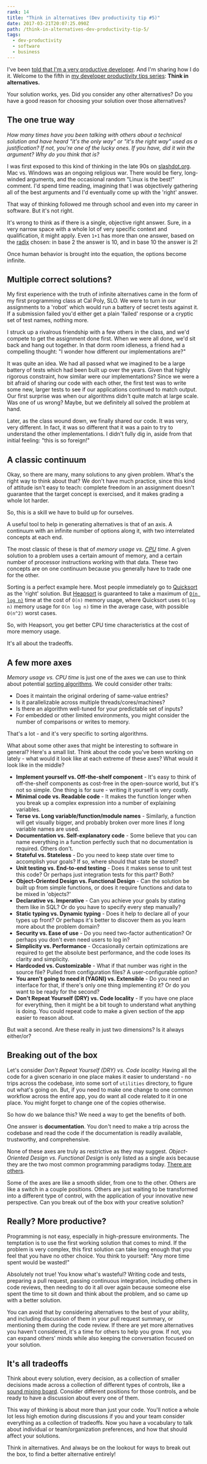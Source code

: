 ```yaml
---
rank: 14
title: "Think in alternatives (Dev productivity tip #5)"
date: 2017-03-21T20:07:25.090Z
path: /think-in-alternatives-dev-productivity-tip-5/
tags:
  - dev-productivity
  - software
  - business
---
```


I've been [told that I'm a very productive developer](https://scottnonnenberg.com/work/#scott-is-a-meticulous-thinker-and-he-produces-cod). And I'm sharing how I do it. Welcome to the fifth in [my developer productivity tips series](/tags/dev-productivity/): **Think in alternatives.**

Your solution works, yes. Did you consider any other alternatives? Do you have a good reason for choosing your solution over those alternatives?

<div class='fold'></div>

## The one true way

*How many times have you been talking with others about a technical solution and have heard "it's the only way" or "it's the right way" used as a justification? If not, you're one of the lucky ones. If you have, did it win the argument? Why do you think that is?*

I was first exposed to this kind of thinking in the late 90s on [slashdot.org](https://slashdot.org/). Mac vs. Windows was an ongoing religious war. There would be fiery, long-winded arguments, and the occasional random "Linux is the best!" comment. I'd spend time reading, imagining that I was objectively gathering all of the best arguments and I'd eventually come up with the 'right' answer.

That way of thinking followed me through school and even into my career in software. But it's not right.

It's wrong to think as if there is a single, objective right answer. Sure, in a very narrow space with a whole lot of very specific context and qualification, it might apply. Even `1+1` has more than one answer, based on the [radix](https://en.wikipedia.org/wiki/Radix) chosen: in base 2 the answer is 10, and in base 10 the answer is 2!

Once human behavior is brought into the equation, the options become infinite.

## Multiple correct solutions?

My first experience with the truth of infinite alternatives came in the form of my first programming class at Cal Poly, SLO. We were to turn in our assignments to a 'robot' which would run a battery of secret tests against it. If a submission failed you'd either get a plain 'failed' response or a cryptic set of test names, nothing more.

I struck up a rivalrous friendship with a few others in the class, and we'd compete to get the assignment done first. When we were all done, we'd sit back and hang out together. In that dorm room idleness, a friend had a compelling thought: "I wonder how different our implementations are?"

It was quite an idea. We had all passed what we imagined to be a large battery of tests which had been built up over the years. Given that highly rigorous constraint, how similar were our implementations? Since we were a bit afraid of sharing our code with each other, the first test was to write some new, larger tests to see if our applications continued to match output. Our first surprise was when our algorithms didn't quite match at large scale. Was one of us wrong? Maybe, but we definitely all solved the problem at hand.

Later, as the class wound down, we finally shared our code. It was very, very different. In fact, it was so different that it was a pain to try to understand the other implementations. I didn't fully dig in, aside from that initial feeling: "this is so foreign!"

## A classic continuum

Okay, so there are many, many solutions to any given problem. What's the right way to think about that? We don't have much practice, since this kind of attitude isn't easy to teach: complete freedom in an assignment doesn't guarantee that the target concept is exercised, and it makes grading a whole lot harder.

So, this is a skill we have to build up for ourselves.

A useful tool to help in generating alternatives is that of an axis. A continuum with an infinite number of options along it, with two interrelated concepts at each end.

The most classic of these is that of *memory usage vs. [CPU](https://en.wikipedia.org/wiki/Central_processing_unit) time*. A given solution to a problem uses a certain amount of memory, and a certain number of processor instructions working with that data. These two concepts are on one continuum because you generally have to trade one for the other.

Sorting is a perfect example here. Most people immediately go to [Quicksort](https://en.wikipedia.org/wiki/Sorting_algorithm#Quicksort) as the 'right' solution. But [Heapsort](https://en.wikipedia.org/wiki/Sorting_algorithm#Heapsort) is guaranteed to take a maximum of [`O(n log n)`](https://rob-bell.net/2009/06/a-beginners-guide-to-big-o-notation/) time at the cost of `O(n)` memory usage, where Quicksort uses `O(log n)` memory usage for `O(n log n)` time in the average case, with possible `O(n^2)` worst cases.

So, with Heapsort, you get better CPU time characteristics at the cost of more memory usage.

It's all about the tradeoffs.

## A few more axes

*Memory usage vs. CPU time* is just one of the axes we can use to think about potential [sorting algorithms](https://en.wikipedia.org/wiki/Sorting_algorithm). We could consider other traits:

* Does it maintain the original ordering of same-value entries?
* Is it parallelizable across multiple threads/cores/machines?
* Is there an algorithm well-tuned for your predictable set of inputs?
* For embedded or other limited environments, you might consider the number of comparisons or writes to memory.

That's a lot - and it's very specific to sorting algorithms.

What about some other axes that might be interesting to software in general? Here's a small list. Think about the code you've been working on lately - what would it look like at each extreme of these axes? What would it look like in the middle?

* **Implement yourself vs. Off-the-shelf component** - It's easy to think of off-the-shelf components as cost-free in the open-source world, but it's not so simple. One thing is for sure - writing it yourself is very costly.
* **Minimal code vs. Readable code** - It makes the function longer when you break up a complex expression into a number of explaining variables.
* **Terse vs. Long variable/function/module names** - Similarly, a function will get visually bigger, and probably broken over more lines if long variable names are used.
* **Documentation vs. Self-explanatory code** - Some believe that you can name everything in a function perfectly such that no documentation is required. Others don't.
* **Stateful vs. Stateless** - Do you need to keep state over time to accomplish your goals? If so, where should that state be stored?
* **Unit testing vs. End-to-end testing** - Does it makes sense to unit test this code? Or perhaps just integration tests for this part? Both?
* **Object-Oriented Design vs. Functional Design** - Can the solution be built up from simple functions, or does it require functions and data to be mixed in 'objects?'
* **Declarative vs. Imperative** - Can you achieve your goals by stating them like in SQL? Or do you have to specify every step manually?
* **Static typing vs. Dynamic typing** - Does it help to declare all of your types up front? Or perhaps it's better to discover them as you learn more about the problem domain?
* **Security vs. Ease of use** - Do you need two-factor authentication? Or perhaps you don't even need users to log in?
* **Simplicity vs. Performance** - Occasionally certain optimizations are required to get the absolute best performance, and the code loses its clarity and simplicity.
* **Hardcoded vs. Customizable** - What if that number was right in the source file? Pulled from configuration files? A user-configurable option?
* **You aren't going to need it (YAGNI) vs. Extensible** - Do you need an interface for that, if there's only one thing implementing it? Or do you want to be ready for the second?
* **Don't Repeat Yourself (DRY) vs. Code locality** - If you have one place for everything, then it might be a bit tough to understand what anything is doing. You could repeat code to make a given section of the app easier to reason about.

But wait a second. Are these really in just two dimensions? Is it always either/or?

## Breaking out of the box

Let's consider _Don't Repeat Yourself (DRY) vs. Code locality_: Having all the code for a given scenario in one place makes it easier to understand - no trips across the codebase, into some sort of `utilities` directory, to figure out what's going on. But, if you need to make one change to one common workflow across the entire app, you do want all code related to it in one place. You might forget to change one of the copies otherwise.

So how do we balance this? We need a way to get the benefits of both.

One answer is **documentation**. You don't need to make a trip across the codebase and read the code if the documentation is readily available, trustworthy, and comprehensive.

None of these axes are truly as restrictive as they may suggest. _Object-Oriented Design vs. Functional Design_ is only listed as a single axis because they are the two most common programming paradigms today. [There are others](https://en.wikipedia.org/wiki/Programming_paradigm).

Some of the axes are like a smooth slider, from one to the other. Others are like a switch in a couple positions. Others are just waiting to be transformed into a different type of control, with the application of your innovative new perspective. Can you break out of the box with your creative solution?

## Really? More productive?

Programming is not easy, especially in high-pressure environments. The temptation is to use the first working solution that comes to mind. If the problem is very complex, this first solution can take long enough that you feel that you have no other choice. You think to yourself: "Any more time spent would be wasted!"

Absolutely not true! You know what's wasteful? Writing code and tests, preparing a pull request, passing continuous integration, including others in code reviews, then needing to do it all over again because someone else spent the time to sit down and think about the problem, and so came up with a better solution.

You can avoid that by considering alternatives to the best of your ability, and including discussion of them in your pull request summary, or mentioning them during the code review. If there are yet more alternatives you haven't considered, it's a time for others to help you grow. If not, you can expand others' minds while also keeping the conversation focused on your solution.

## It's all tradeoffs

Think about every solution, every decision, as a collection of smaller decisions made across a collection of different types of controls, like a [sound mixing board](https://www.google.com/search?tbm=isch&q=sound+mixing+board). Consider different positions for those controls, and be ready to have a discussion about every one of them.

This way of thinking is about more than just your code. You'll notice a whole lot less high emotion during discussions if you and your team consider everything as a collection of tradeoffs. Now you have a vocabulary to talk about individual or team/organization preferences, and how that should affect your solutions.

Think in alternatives. And always be on the lookout for ways to break out the box, to find a better alternative entirely!

